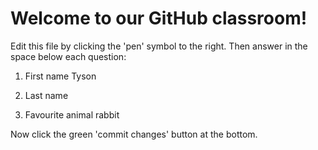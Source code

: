 # Welcome to our GitHub classroom!

Edit this file by clicking the 'pen' symbol to the right.
Then answer in the space below each question:

1. First name
Tyson

2. Last name

3. Favourite animal
rabbit

Now click the green 'commit changes' button at the bottom.

